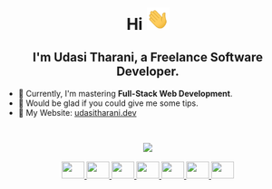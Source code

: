 <link rel="stylesheet" href="https://github.com/udasitharani/udasitharani/blob/master/readme.css" />

<h1 align="center">Hi <img src="https://raw.githubusercontent.com/ABSphreak/ABSphreak/master/gifs/Hi.gif" width="40px" /></h1>
<h2 align="center">I'm Udasi Tharani, a Freelance Software Developer.</h2>

- 🚀 Currently, I'm mastering **Full-Stack Web Development**.
- 💬 Would be glad if you could give me some tips.
- 📱 My Website: [udasitharani.dev](https://udasitharani.dev)
<br/>
<p align="center">
<img src="https://github-readme-stats-five-lyart.vercel.app/api?username=udasitharani&show_icons=true" />
</p>

<p align="center">
    <a target="_blank" href="mailto: me@udasitharani.dev">
        <img src='https://github.com/udasitharani/udasitharani/blob/master/gmail.svg' width="40" height="30"/>
    </a>
    <a target="_blank" href="https://www.instagram.com/udasi.tharani/">
        <img src='https://github.com/udasitharani/udasitharani/blob/master/instagram.svg' width="40" height="30"/>
    </a>
    <a target="_blank" href="https://www.linkedin.com/in/udasi-tharani-bb3232193/">
        <img src='https://github.com/udasitharani/udasitharani/blob/master/linkedin.svg' width="40" height="30"/>
    </a>
    <a target="_blank" href="https://t.me/udasitharani">
        <img src='https://github.com/udasitharani/udasitharani/blob/master/telegram.svg' width="40" height="30"/>
    </a>
    <a target="_blank" href="https://medium.com/@udasitharani">
        <img src='https://github.com/udasitharani/udasitharani/blob/master/medium.svg' 
        width="40" height="30"/>
    </a>
    <a target="_blank" href="https://github.com/udasitharani">
        <img src='https://github.com/udasitharani/udasitharani/blob/master/github.svg'
        width="40" height="30"/>
    </a>
    <a target="_blank" href="https://twitter.com/TharaniUdasi">
        <img src='https://github.com/udasitharani/udasitharani/blob/master/twitter.svg'
        width="40" height="30"/>
    </a>
</p>
